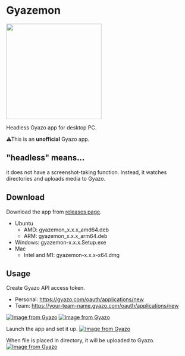 # Gyazemon

<img src="https://i.gyazo.com/32df5285f7761fd9713061b58ee9a8ac.png" width="256"/>

Headless Gyazo app for desktop PC.

⚠This is an **unofficial** Gyazo app.

## "headless" means...

it does not have a screenshot-taking function.
Instead, it watches directories and uploads media to Gyazo.

## Download

Download the app from [releases page](https://github.com/hata6502/gyazemon/releases).

- Ubuntu
  - AMD: gyazemon_x.x.x_amd64.deb
  - ARM: gyazemon_x.x.x_arm64.deb
- Windows: gyazemon-x.x.x.Setup.exe
- Mac
  - Intel and M1: gyazemon-x.x.x-x64.dmg

## Usage

Create Gyazo API access token.

- Personal: https://gyazo.com/oauth/applications/new
- Team: https://your-team-name.gyazo.com/oauth/applications/new

[![Image from Gyazo](https://i.gyazo.com/31959fdd180e909632ab55789a6bdea0.png)](https://gyazo.com/31959fdd180e909632ab55789a6bdea0)
[![Image from Gyazo](https://i.gyazo.com/d6b0d53c9d7662cb072f2b0427567229.png)](https://gyazo.com/d6b0d53c9d7662cb072f2b0427567229)

Launch the app and set it up.
[![Image from Gyazo](https://i.gyazo.com/31d3d227dff4bbb90d01b1de5e10b8b8.png)](https://gyazo.com/31d3d227dff4bbb90d01b1de5e10b8b8)

When file is placed in directory, it will be uploaded to Gyazo.
[![Image from Gyazo](https://i.gyazo.com/6923489f80273152dcf59092137cf7d3.png)](https://gyazo.com/6923489f80273152dcf59092137cf7d3)
